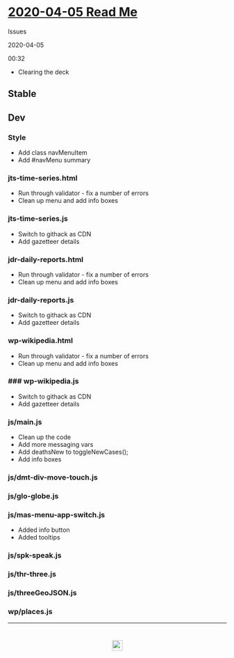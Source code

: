 
# [2020-04-05 Read Me]( #README.md )


Issues


2020-04-05

00:32

* Clearing the deck




## Stable


## Dev


### Style

* Add class navMenuItem
* Add #navMenu summary


### jts-time-series.html

* Run through validator - fix a number of errors
* Clean up menu and add info boxes

### jts-time-series.js

* Switch to githack as CDN
* Add gazetteer details

### jdr-daily-reports.html

* Run through validator - fix a number of errors
* Clean up menu and add info boxes

### jdr-daily-reports.js

* Switch to githack as CDN
* Add gazetteer details

### wp-wikipedia.html

* Run through validator - fix a number of errors
* Clean up menu and add info boxes

### ### wp-wikipedia.js

* Switch to githack as CDN
* Add gazetteer details

### js/main.js

* Clean up the code
* Add more messaging vars
* Add deathsNew to toggleNewCases();
* Add info boxes

### js/dmt-div-move-touch.js


### js/glo-globe.js


### js/mas-menu-app-switch.js

* Added info button
* Added tooltips

### js/spk-speak.js


### js/thr-three.js


### js/threeGeoJSON.js


### wp/places.js



***

# <center title="hello!" ><a href=javascript:window.scrollTo(0,0); style=text-decoration:none; > <img src="../../assets/spider.ico" height=24 > </a></center>

